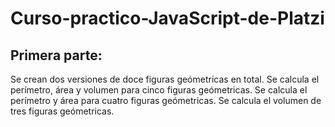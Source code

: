# Curso-practico-JavaScript-de-Platzi


## Primera parte: 
Se crean dos versiones de doce figuras geómetricas en total.
Se calcula el perímetro, área y volumen para cinco figuras geómetricas.
Se calcula el perímetro y área para cuatro figuras geómetricas.
Se calcula el volumen de tres figuras geómetricas.